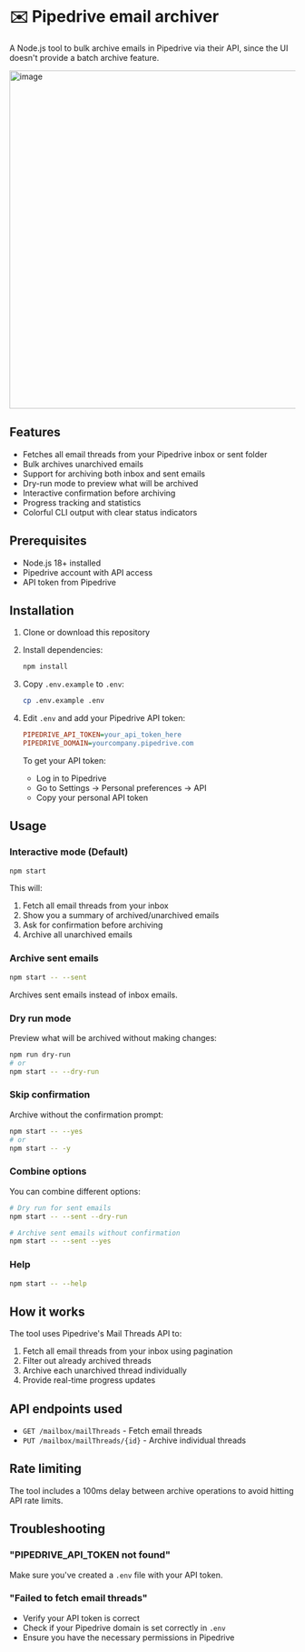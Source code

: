 # ✉️ Pipedrive email archiver

A Node.js tool to bulk archive emails in Pipedrive via their API, since the UI doesn't provide a batch archive feature.

<img width="760" height="595" alt="image" src="https://github.com/user-attachments/assets/e3c18155-779c-41d5-8639-0381fcc86082" />

## Features

- Fetches all email threads from your Pipedrive inbox or sent folder
- Bulk archives unarchived emails
- Support for archiving both inbox and sent emails
- Dry-run mode to preview what will be archived
- Interactive confirmation before archiving
- Progress tracking and statistics
- Colorful CLI output with clear status indicators

## Prerequisites

- Node.js 18+ installed
- Pipedrive account with API access
- API token from Pipedrive

## Installation

1. Clone or download this repository
2. Install dependencies:
   ```bash
   npm install
   ```

3. Copy `.env.example` to `.env`:
   ```bash
   cp .env.example .env
   ```

4. Edit `.env` and add your Pipedrive API token:
   ```ini
   PIPEDRIVE_API_TOKEN=your_api_token_here
   PIPEDRIVE_DOMAIN=yourcompany.pipedrive.com
   ```

   To get your API token:
   - Log in to Pipedrive
   - Go to Settings → Personal preferences → API
   - Copy your personal API token

## Usage

### Interactive mode (Default)
```bash
npm start
```
This will:
1. Fetch all email threads from your inbox
2. Show you a summary of archived/unarchived emails
3. Ask for confirmation before archiving
4. Archive all unarchived emails

### Archive sent emails
```bash
npm start -- --sent
```
Archives sent emails instead of inbox emails.

### Dry run mode
Preview what will be archived without making changes:
```bash
npm run dry-run
# or
npm start -- --dry-run
```

### Skip confirmation
Archive without the confirmation prompt:
```bash
npm start -- --yes
# or
npm start -- -y
```

### Combine options
You can combine different options:
```bash
# Dry run for sent emails
npm start -- --sent --dry-run

# Archive sent emails without confirmation
npm start -- --sent --yes
```

### Help
```bash
npm start -- --help
```

## How it works

The tool uses Pipedrive's Mail Threads API to:

1. Fetch all email threads from your inbox using pagination
2. Filter out already archived threads
3. Archive each unarchived thread individually
4. Provide real-time progress updates

## API endpoints used

- `GET /mailbox/mailThreads` - Fetch email threads
- `PUT /mailbox/mailThreads/{id}` - Archive individual threads

## Rate limiting

The tool includes a 100ms delay between archive operations to avoid hitting API rate limits.

## Troubleshooting

### "PIPEDRIVE_API_TOKEN not found"

Make sure you've created a `.env` file with your API token.

### "Failed to fetch email threads"

- Verify your API token is correct
- Check if your Pipedrive domain is set correctly in `.env`
- Ensure you have the necessary permissions in Pipedrive
